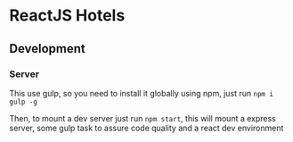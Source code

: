 # ReactJS Hotels

## Development

### Server
This use gulp, so you need to install it globally using npm, just run `npm i gulp -g`

Then, to mount a dev server just run `npm start`, this will mount a express server, some gulp task to assure code quality and a react dev environment
